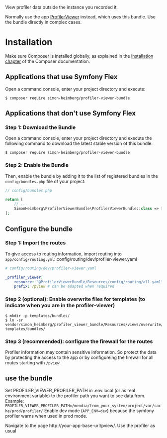 View profiler data outside the instance you recorded it.

Normally  use the app [ProfilerViewer](https://github.com/SimonHeimberg/profiler_viewer_app)
instead, which uses this bundle. Use the bundle directly in complex cases.


Installation
============

Make sure Composer is installed globally, as explained in the
[installation chapter](https://getcomposer.org/doc/00-intro.md)
of the Composer documentation.

Applications that use Symfony Flex
----------------------------------

Open a command console, enter your project directory and execute:

```console
$ composer require simon-heimberg/profiler-viewer-bundle
```

Applications that don't use Symfony Flex
----------------------------------------

### Step 1: Download the Bundle

Open a command console, enter your project directory and execute the
following command to download the latest stable version of this bundle:

```console
$ composer require simon-heimberg/profiler-viewer-bundle
```

### Step 2: Enable the Bundle

Then, enable the bundle by adding it to the list of registered bundles
in the `config/bundles.php` file of your project:

```php
// config/bundles.php

return [
    // ...
    SimonHeimberg\ProfilerViewerBundle\ProfilerViewerBundle::class => ['dev' => true],
];
```

Configure the bundle
--------------------

### Step 1: Import the routes

To give access to routing information, import routing into
`app/config/routing.yml`:
config/routing/dev/profiler-viewer.yaml
```yaml
# config/routing/dev/profiler-viewer.yaml

_profiler_viewer:
    resource: "@ProfilerViewerBundle/Resources/config/routing/all.yaml"
    prefix: /pview # can be adapted when required
```

### Step 2 (optional): Enable overwrite files for templates (to indicate when you are in the profiler-viewer)

```console
$ mkdir -p templates/bundles/
$ ln -sr vendor/simon_heimberg/profiler_viewer_bundle/Resources/views/overwrite/WebProfilerBundle templates/bundles/
```

### Step 3 (recommended): configure the firewall for the routes

Profiler information may contain sensitive information. So protect the data by
protecting the access to the app or by configureing the firewall for all routes
starting with `/pview`.

use the bundle
--------------

Set PROFILER_VIEWER_PROFILER_PATH in .env.local (or as real environment
variable) to the profiler path you want to see data from.  
Example: `PROFILER_VIEWER_PROFILER_PATH=/mendia/from_your_system/project/var/cache/prod/profiler/`
Enable dev mode (`APP_ENV=dev`) because the symfony profiler warns when used in prod mode.

Navigate to the page http://your-app-base-url/pview/. Use the profiler as usual
